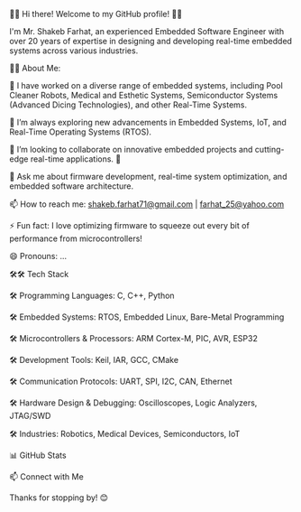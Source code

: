 👋👋 Hi there! Welcome to my GitHub profile! 👋👋

I'm Mr. Shakeb Farhat, an experienced Embedded Software Engineer with over 20 years of expertise in designing and developing real-time embedded systems across various industries.

🚀🚀 About Me:

🔭 I have worked on a diverse range of embedded systems, including Pool Cleaner Robots, Medical and Esthetic Systems, Semiconductor Systems (Advanced Dicing Technologies), and other Real-Time Systems.

🌱 I’m always exploring new advancements in Embedded Systems, IoT, and Real-Time Operating Systems (RTOS).

👯 I’m looking to collaborate on innovative embedded projects and cutting-edge real-time applications.
💞️

💬 Ask me about firmware development, real-time system optimization, and embedded software architecture.

📫 How to reach me: shakeb.farhat71@gmail.com | farhat_25@yahoo.com

⚡ Fun fact: I love optimizing firmware to squeeze out every bit of performance from microcontrollers!

😄 Pronouns: ...

🛠🛠 Tech Stack

🛠 Programming Languages: C, C++, Python

🛠 Embedded Systems: RTOS, Embedded Linux, Bare-Metal Programming

🛠 Microcontrollers & Processors: ARM Cortex-M, PIC, AVR, ESP32

🛠 Development Tools: Keil, IAR, GCC, CMake

🛠 Communication Protocols: UART, SPI, I2C, CAN, Ethernet

🛠 Hardware Design & Debugging: Oscilloscopes, Logic Analyzers, JTAG/SWD

🛠 Industries: Robotics, Medical Devices, Semiconductors, IoT


📊 GitHub Stats



📫 Connect with Me



Thanks for stopping by! 😊
